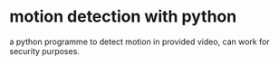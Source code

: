 # motion detection with python
 a python programme to detect motion in provided video, can work for security purposes.
